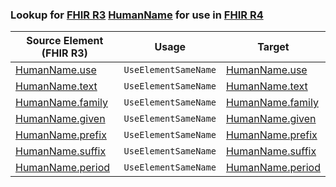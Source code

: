 ### Lookup for [FHIR R3](https://hl7.org/fhir/STU3/) [HumanName](https://hl7.org/fhir/STU3/HumanName.html) for use in [FHIR R4](https://hl7.org/fhir/R4/)

| Source Element (FHIR R3) | Usage | Target |
| -------------- | ----- | ------ |
| [HumanName.use](https://hl7.org/fhir/STU3/HumanName.html#resource) | `UseElementSameName` | [HumanName.use](https://hl7.org/fhir/R4/HumanName.html#resource) |
| [HumanName.text](https://hl7.org/fhir/STU3/HumanName.html#resource) | `UseElementSameName` | [HumanName.text](https://hl7.org/fhir/R4/HumanName.html#resource) |
| [HumanName.family](https://hl7.org/fhir/STU3/HumanName.html#resource) | `UseElementSameName` | [HumanName.family](https://hl7.org/fhir/R4/HumanName.html#resource) |
| [HumanName.given](https://hl7.org/fhir/STU3/HumanName.html#resource) | `UseElementSameName` | [HumanName.given](https://hl7.org/fhir/R4/HumanName.html#resource) |
| [HumanName.prefix](https://hl7.org/fhir/STU3/HumanName.html#resource) | `UseElementSameName` | [HumanName.prefix](https://hl7.org/fhir/R4/HumanName.html#resource) |
| [HumanName.suffix](https://hl7.org/fhir/STU3/HumanName.html#resource) | `UseElementSameName` | [HumanName.suffix](https://hl7.org/fhir/R4/HumanName.html#resource) |
| [HumanName.period](https://hl7.org/fhir/STU3/HumanName.html#resource) | `UseElementSameName` | [HumanName.period](https://hl7.org/fhir/R4/HumanName.html#resource) |
